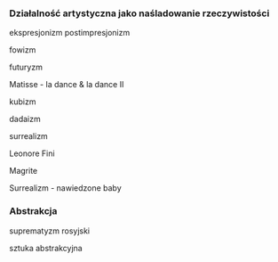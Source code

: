 

### Działalność artystyczna jako naśladowanie rzeczywistości




ekspresjonizm
postimpresjonizm

fowizm

futuryzm

Matisse - la dance & la dance II


kubizm



dadaizm


surrealizm

Leonore Fini

Magrite


Surrealizm - nawiedzone baby



### Abstrakcja

suprematyzm rosyjski

sztuka abstrakcyjna




